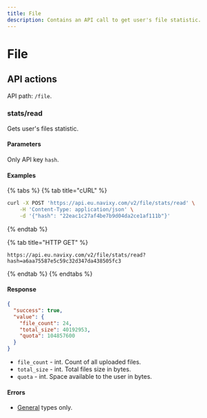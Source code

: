 ```yaml
---
title: File
description: Contains an API call to get user's file statistic.
---
```


# File

## API actions

API path: `/file`.

### stats/read

Gets user's files statistic.

#### Parameters

Only API key `hash`.

#### Examples

{% tabs %}
{% tab title="cURL" %}
```sh
curl -X POST 'https://api.eu.navixy.com/v2/file/stats/read' \
    -H 'Content-Type: application/json' \
    -d '{"hash": "22eac1c27af4be7b9d04da2ce1af111b"}'
```
{% endtab %}

{% tab title="HTTP GET" %}
```http
https://api.eu.navixy.com/v2/file/stats/read?hash=a6aa75587e5c59c32d347da438505fc3
```
{% endtab %}
{% endtabs %}

#### Response

```json
{
  "success": true,
  "value": {
    "file_count": 24,
    "total_size": 40192953,
    "quota": 104857600
  }
}
```

* `file_count` - int. Count of all uploaded files.
* `total_size` - int. Total files size in bytes.
* `quota` - int. Space available to the user in bytes.

#### Errors

* [General](../../errors.md#error-codes) types only.

